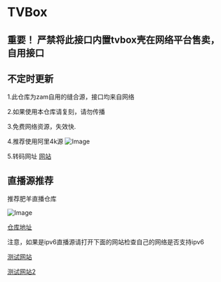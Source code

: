 # TVBox

**重要！**
严禁将此接口内置tvbox壳在网络平台售卖，自用接口
----------
不定时更新
----------

1.此仓库为zam自用的缝合源，接口均来自网络

2.如果使用本仓库请复刻，请勿传播

3.免费网络资源，失效快.

4.推荐使用阿里4k源
![Image](https://m.360buyimg.com/babel/jfs/t1/18649/35/19050/90124/6373edccEb854a78a/08a8f8ac153a9ea8.jpg)

5.转码网址
[网站]([https://guihet.com/tvlistconvert.html)

## 直播源推荐

推荐肥羊直播仓库

![Image](http://p1.meituan.net/csc/05fd76d302417e56fcfcf9992080b1ed1342462.jpg)

[仓库地址](https://github.com/Ftindy/IPTV-URL)

注意，如果是ipv6直播源请打开下面的网站检查自己的网络是否支持ipv6

[测试网站](https://ipw.cn/)

[测试网站2](http://test-ipv6.com/index.html.zh_CN)


